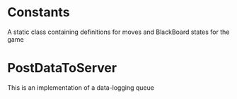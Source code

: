 # Constants

A static class containing definitions for moves and BlackBoard states for the game

# PostDataToServer

This is an implementation of a data-logging queue